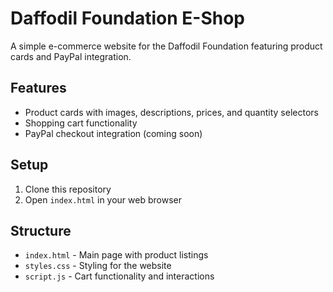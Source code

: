# Daffodil Foundation E-Shop

A simple e-commerce website for the Daffodil Foundation featuring product cards and PayPal integration.

## Features
- Product cards with images, descriptions, prices, and quantity selectors
- Shopping cart functionality
- PayPal checkout integration (coming soon)

## Setup
1. Clone this repository
2. Open `index.html` in your web browser

## Structure
- `index.html` - Main page with product listings
- `styles.css` - Styling for the website
- `script.js` - Cart functionality and interactions
